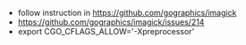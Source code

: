 

* follow instruction in https://github.com/gographics/imagick
* https://github.com/gographics/imagick/issues/214
* export CGO_CFLAGS_ALLOW='-Xpreprocessor'
